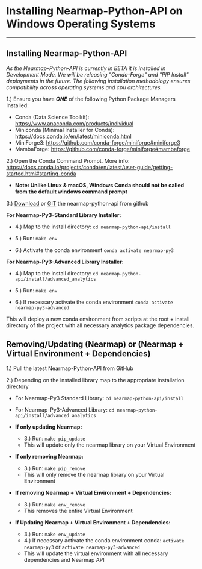 
# Installing Nearmap-Python-API on Windows Operating Systems

****

<h2>Installing Nearmap-Python-API</h2>

<i>As the Nearmap-Python-API is currently in BETA it is installed in Development Mode. We will be releasing 
"Conda-Forge" and "PIP Install" deployments in the future. The following installation methodology ensures 
compatibility across operating systems and cpu architectures.</i>

1.) Ensure you have ***ONE*** of the following Python Package Managers Installed:
- Conda (Data Science Toolkit): https://www.anaconda.com/products/individual
- Miniconda (Minimal Installer for Conda): https://docs.conda.io/en/latest/miniconda.html
- MiniForge3: https://github.com/conda-forge/miniforge#miniforge3
- MambaForge: https://github.com/conda-forge/miniforge#mambaforge

2.) Open the Conda Command Prompt. More info: https://docs.conda.io/projects/conda/en/latest/user-guide/getting-started.html#starting-conda 
    
- **Note: Unlike Linux & macOS, Windows Conda should not be called from the default windows command prompt**

3.) [Download](https://github.com/nearmap/nearmap-python-api/archive/refs/heads/master.zip) or [GIT](https://git-scm.com/) the nearmap-python-api from github

**For Nearmap-Py3-Standard Library Installer:**

- 4.) Map to the install directory: ```cd nearmap-python-api/install```

- 5.) Run: ```make env```

- 6.) Activate the conda environment ```conda activate nearmap-py3```

**For Nearmap-Py3-Advanced Library Installer:**

- 4.) Map to the install directory: ```cd nearmap-python-api/install/advanced_analytics```

- 5.) Run: ```make env```

- 6.) If necessary activate the conda environment ```conda activate nearmap-py3-advanced```

This will deploy a new conda environment from scripts at the root + install directory of the project with all necessary analytics package dependencies.

<h2>Removing/Updating (Nearmap) or (Nearmap + Virtual Environment + Dependencies)</h2>

1.) Pull the latest Nearmap-Python-API from GitHub

2.) Depending on the installed library map to the appropriate installation directory
  - For Nearmap-Py3 Standard Library: ```cd nearmap-python-api/install``` 
  - For Nearmap-Py3-Advanced Library: ```cd nearmap-python-api/install/advanced_analytics```


  - <B>If only updating Nearmap:</B>
    - 3.) Run: ```make pip_update```
    - This will update only the nearmap library on your Virtual Environment


  - <b>If only removing Nearmap:</b>
    - 3.) Run: ```make pip_remove```
    - This will only remove the nearmap library on your Virtual Environment


  - <B>If removing Nearmap + Virtual Environment + Dependencies:</B>
    - 3.) Run: ```make env_remove```
    - This removes the entire Virtual Environment


  - <B>If Updating Nearmap + Virtual Environment + Dependencies:</B>
    - 3.) Run: ```make env_update```
    - 4.) If necessary activate the conda environment conda: ```activate nearmap-py3``` or ```activate nearmap-py3-advanced```
    - This will update the virtual environment with all necessary dependencies and Nearmap API

